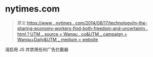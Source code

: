 # nytimes.com

> 原文:[https://www . nytimes . com/2014/08/17/technology/in-the-sharing-economy-workers-find-both-freedom-and-uncertainty . html？UTM _ source = Wanqu . co&UTM _ campaign = Wanqu+Daily&UTM _ medium = website](https://www.nytimes.com/2014/08/17/technology/in-the-sharing-economy-workers-find-both-freedom-and-uncertainty.html?utm_source=wanqu.co&utm_campaign=Wanqu+Daily&utm_medium=website)

请启用 JS 并禁用任何广告拦截器